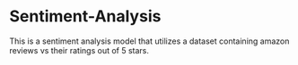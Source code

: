 # Sentiment-Analysis
This is a sentiment analysis model that utilizes a dataset containing amazon reviews vs their ratings out of 5 stars.
